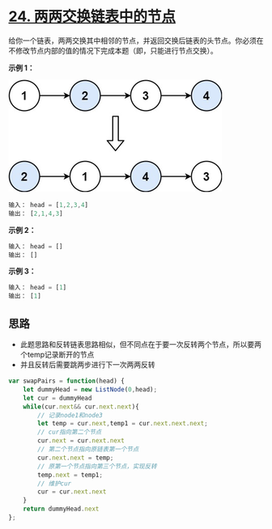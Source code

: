 # [24. 两两交换链表中的节点](https://leetcode.cn/problems/swap-nodes-in-pairs/)

给你一个链表，两两交换其中相邻的节点，并返回交换后链表的头节点。你必须在不修改节点内部的值的情况下完成本题（即，只能进行节点交换）。

**示例 1：**

![24-1](./img/image-24-1.png)

```js
输入： head = [1,2,3,4]
输出： [2,1,4,3]
```

**示例 2：**

```js
输入： head = []
输出： []
```

**示例 3：**

```js
输入： head = [1]
输出： [1]
```

## 思路

- 此题思路和反转链表思路相似，但不同点在于要一次反转两个节点，所以要两个temp记录断开的节点
- 并且反转后需要跳两步进行下一次两两反转

```js
var swapPairs = function(head) {
    let dummyHead = new ListNode(0,head);
    let cur = dummyHead
    while(cur.next&& cur.next.next){
        // 记录node1和node3
        let temp = cur.next,temp1 = cur.next.next.next;
        // cur指向第二个节点
        cur.next = cur.next.next
        // 第二个节点指向原链表第一个节点
        cur.next.next = temp;
        // 原第一个节点指向第三个节点，实现反转
        temp.next = temp1;
        // 维护cur
        cur = cur.next.next
    }
    return dummyHead.next
};
```
